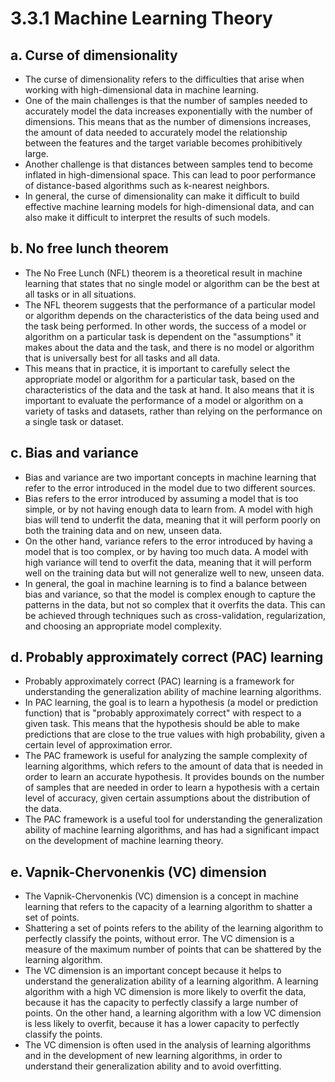 # 3.3.1 Machine Learning Theory

## a. Curse of dimensionality
- The curse of dimensionality refers to the difficulties that arise when working with high-dimensional data in machine learning.
- One of the main challenges is that the number of samples needed to accurately model the data increases exponentially with the number of dimensions. This means that as the number of dimensions increases, the amount of data needed to accurately model the relationship between the features and the target variable becomes prohibitively large.
- Another challenge is that distances between samples tend to become inflated in high-dimensional space. This can lead to poor performance of distance-based algorithms such as k-nearest neighbors.
- In general, the curse of dimensionality can make it difficult to build effective machine learning models for high-dimensional data, and can also make it difficult to interpret the results of such models.

## b. No free lunch theorem
- The No Free Lunch (NFL) theorem is a theoretical result in machine learning that states that no single model or algorithm can be the best at all tasks or in all situations.
- The NFL theorem suggests that the performance of a particular model or algorithm depends on the characteristics of the data being used and the task being performed. In other words, the success of a model or algorithm on a particular task is dependent on the "assumptions" it makes about the data and the task, and there is no model or algorithm that is universally best for all tasks and all data.
- This means that in practice, it is important to carefully select the appropriate model or algorithm for a particular task, based on the characteristics of the data and the task at hand. It also means that it is important to evaluate the performance of a model or algorithm on a variety of tasks and datasets, rather than relying on the performance on a single task or dataset.

## c. Bias and variance
- Bias and variance are two important concepts in machine learning that refer to the error introduced in the model due to two different sources.
- Bias refers to the error introduced by assuming a model that is too simple, or by not having enough data to learn from. A model with high bias will tend to underfit the data, meaning that it will perform poorly on both the training data and on new, unseen data.
- On the other hand, variance refers to the error introduced by having a model that is too complex, or by having too much data. A model with high variance will tend to overfit the data, meaning that it will perform well on the training data but will not generalize well to new, unseen data.
- In general, the goal in machine learning is to find a balance between bias and variance, so that the model is complex enough to capture the patterns in the data, but not so complex that it overfits the data. This can be achieved through techniques such as cross-validation, regularization, and choosing an appropriate model complexity.

## d. Probably approximately correct (PAC) learning
- Probably approximately correct (PAC) learning is a framework for understanding the generalization ability of machine learning algorithms.
- In PAC learning, the goal is to learn a hypothesis (a model or prediction function) that is "probably approximately correct" with respect to a given task. This means that the hypothesis should be able to make predictions that are close to the true values with high probability, given a certain level of approximation error.
- The PAC framework is useful for analyzing the sample complexity of learning algorithms, which refers to the amount of data that is needed in order to learn an accurate hypothesis. It provides bounds on the number of samples that are needed in order to learn a hypothesis with a certain level of accuracy, given certain assumptions about the distribution of the data.
- The PAC framework is a useful tool for understanding the generalization ability of machine learning algorithms, and has had a significant impact on the development of machine learning theory.

## e. Vapnik-Chervonenkis (VC) dimension 
- The Vapnik-Chervonenkis (VC) dimension is a concept in machine learning that refers to the capacity of a learning algorithm to shatter a set of points.
- Shattering a set of points refers to the ability of the learning algorithm to perfectly classify the points, without error. The VC dimension is a measure of the maximum number of points that can be shattered by the learning algorithm.
- The VC dimension is an important concept because it helps to understand the generalization ability of a learning algorithm. A learning algorithm with a high VC dimension is more likely to overfit the data, because it has the capacity to perfectly classify a large number of points. On the other hand, a learning algorithm with a low VC dimension is less likely to overfit, because it has a lower capacity to perfectly classify the points.
- The VC dimension is often used in the analysis of learning algorithms and in the development of new learning algorithms, in order to understand their generalization ability and to avoid overfitting.
